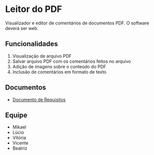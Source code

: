 # Leitor do PDF

Visualizador e editor de comentários de documentos PDF. O software deverá ser web.

## Funcionalidades

1. Visualização de arquivo PDF
2. Salvar arquivo PDF com os comentários feitos no arquivo
3. Adição de imagens sobre o conteúdo do PDF
4. Inclusão de comentários em formato de texto

## Documentos

- [Documento de Requisitos](https://docs.google.com/document/d/1bS56EbvN8khF-s2E71kaLhAYo3XiLSv7NVTjrSliRUA/edit?usp=sharing)

## Equipe

- Mikael
- Lúcio
- Vitória
- Vicente
- Beatriz
